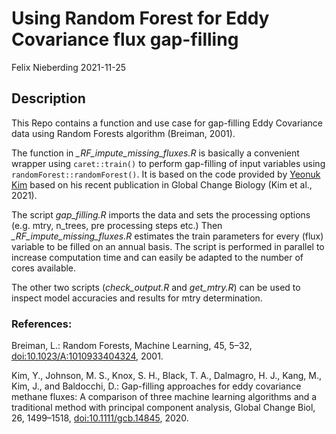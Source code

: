 Using Random Forest for Eddy Covariance flux gap-filling
================
Felix Nieberding
2021-11-25

## Description

This Repo contains a function and use case for gap-filling Eddy
Covariance data using Random Forests algorithm (Breiman, 2001).

The function in *\_RF_impute_missing_fluxes.R* is basically a convenient
wrapper using `caret::train()` to perform gap-filling of input variables
using `randomForest::randomForest()`. It is based on the code provided
by [Yeonuk Kim](https://github.com/yeonukkim/EC_FCH4_gapfilling) based
on his recent publication in Global Change Biology (Kim et al., 2021).

The script *gap_filling.R* imports the data and sets the processing
options (e.g. mtry, n_trees, pre processing steps etc.) Then
*\_RF_impute_missing_fluxes.R* estimates the train parameters for every
(flux) variable to be filled on an annual basis. The script is performed
in parallel to increase computation time and can easily be adapted to
the number of cores available.

The other two scripts (*check_output.R* and *get_mtry.R*) can be used to
inspect model accuracies and results for mtry determination.

### References:

Breiman, L.: Random Forests, Machine Learning, 45, 5–32,
<doi:10.1023/A:1010933404324>, 2001.

Kim, Y., Johnson, M. S., Knox, S. H., Black, T. A., Dalmagro, H. J.,
Kang, M., Kim, J., and Baldocchi, D.: Gap-filling approaches for eddy
covariance methane fluxes: A comparison of three machine learning
algorithms and a traditional method with principal component analysis,
Global Change Biol, 26, 1499–1518, <doi:10.1111/gcb.14845>, 2020.
